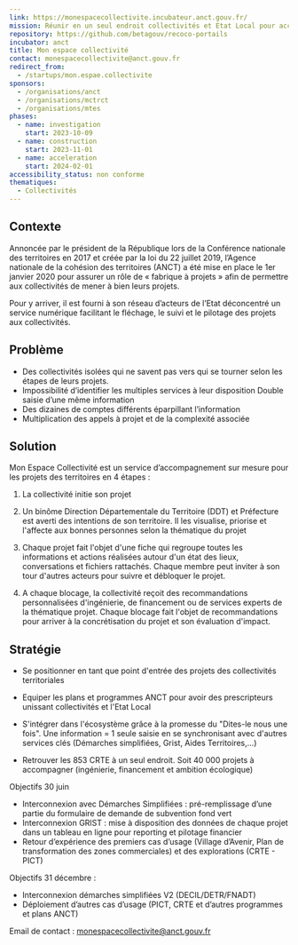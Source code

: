 ```yaml
---
link: https://monespacecollectivite.incubateur.anct.gouv.fr/
mission: Réunir en un seul endroit collectivités et Etat Local pour accélérer les projets et leur impact sur le territoire.
repository: https://github.com/betagouv/recoco-portails
incubator: anct
title: Mon espace collectivité
contact: monespacecollectivite@anct.gouv.fr
redirect_from:
  - /startups/mon.espae.collectivite
sponsors:
  - /organisations/anct
  - /organisations/mctrct
  - /organisations/mtes
phases:
  - name: investigation
    start: 2023-10-09
  - name: construction
    start: 2023-11-01
  - name: acceleration
    start: 2024-02-01
accessibility_status: non conforme
thematiques:
  - Collectivités
---
```

## Contexte

Annoncée par le président de la République lors de la Conférence nationale des territoires en 2017 et créée par la loi du 22 juillet 2019, l’Agence nationale de la cohésion des territoires (ANCT) a été mise en place le 1er janvier 2020 pour assurer un rôle de « fabrique à projets » afin de permettre aux collectivités de mener à bien leurs projets. 

Pour y arriver, il est fourni à son réseau d’acteurs de l’Etat déconcentré un service numérique facilitant le fléchage, le suivi et le pilotage des projets aux collectivités.

## Problème

- Des collectivités isolées qui ne savent pas vers qui se tourner selon les étapes de leurs projets.
- Impossibilité d’identifier les multiples services à leur disposition
Double saisie d’une même information
- Des dizaines de comptes différents éparpillant l’information
- Multiplication des appels à projet et de la complexité associée

## Solution

Mon Espace Collectivité est un service d’accompagnement sur mesure pour les projets des territoires en 4 étapes :

1. La collectivité initie son projet

2. Un binôme Direction Départementale du Territoire (DDT) et Préfecture est averti des intentions de son territoire. Il les visualise, priorise et l'affecte aux bonnes personnes selon la thématique du projet
3. Chaque projet fait l'objet d'une fiche qui regroupe toutes les informations et actions réalisées autour d'un état des lieux, conversations et fichiers rattachés. Chaque membre peut inviter à son tour d'autres acteurs pour suivre et débloquer le projet.

4. A chaque blocage, la collectivité reçoit des recommandations personnalisées d'ingénierie,  de financement ou de services experts de la thématique projet. Chaque blocage fait l'objet de recommandations pour arriver à la concrétisation du projet et son évaluation d'impact.

## Stratégie

- Se positionner en tant que point d'entrée des projets des collectivités territoriales

- Equiper les plans et programmes ANCT pour avoir des prescripteurs unissant collectivités et l'Etat Local

- S'intégrer dans l'écosystème grâce à la promesse du "Dites-le nous une fois". Une information = 1 seule saisie en se synchronisant avec d'autres services clés (Démarches simplifiées, Grist, Aides Territoires,...)

- Retrouver les 853 CRTE à un seul endroit. Soit 40 000 projets à accompagner (ingénierie, financement et ambition écologique)

Objectifs 30 juin

- Interconnexion avec Démarches Simplifiées : pré-remplissage d’une partie du formulaire de demande de subvention fond vert
- Interconnexion GRIST : mise à disposition des données de chaque projet dans un tableau en ligne pour reporting et pilotage financier
- Retour d’expérience des premiers cas d’usage (Village d’Avenir, Plan de transformation des zones commerciales) et des explorations (CRTE - PICT) 

Objectifs 31 décembre :

- Interconnexion démarches simplifiées V2 (DECIL/DETR/FNADT)
- Déploiement d’autres cas d’usage (PICT, CRTE et d’autres programmes et plans ANCT)

Email de contact : monespacecollectivite@anct.gouv.fr
